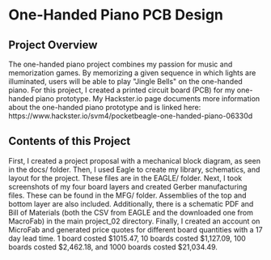<h1> One-Handed Piano PCB Design </h1>
<h2> Project Overview </h2>
The one-handed piano project combines my passion for music and memorization games. By memorizing a given sequence in which lights are illuminated, users will be able to play "Jingle Bells" on the one-handed piano. For this project, I created a printed circuit board (PCB) for my one-handed piano prototype. My Hackster.io page documents more information about the one-handed piano prototype and is linked here: https://www.hackster.io/svm4/pocketbeagle-one-handed-piano-06330d
<h2> Contents of this Project </h2>
First, I created a project proposal with a mechanical block diagram, as seen in the docs/ folder. Then, I used Eagle to create my library, schematics, and layout for the project. These files are in the EAGLE/ folder. Next, I took screenshots of my four board layers and created Gerber manufacturing files. These can be found in the MFG/ folder. Assemblies of the top and bottom layer are also included. Additionally, there is a schematic PDF and Bill of Materials (both the CSV from EAGLE and the downloaded one from MacroFab) in the main project_02 directory. Finally, I created an account on MicroFab and generated price quotes for different board quantities with a 17 day lead time. 1 board costed $1015.47, 10 boards costed $1,127.09, 100 boards costed $2,462.18, and 1000 boards costed $21,034.49.
